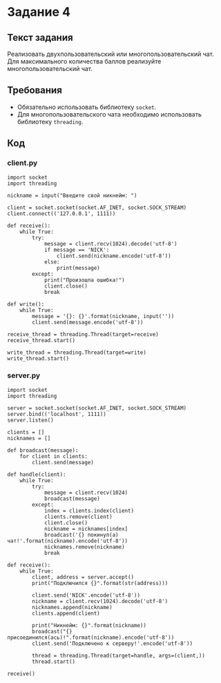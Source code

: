 # Задание 4

## Текст задания

Реализовать двухпользовательский или многопользовательский чат. Для максимального количества баллов реализуйте многопользовательский чат.
## Требования

*   Обязательно использовать библиотеку `socket`.
*   Для многопользовательского чата необходимо использовать библиотеку `threading`.

## Код

### client.py

    import socket
    import threading

    nickname = input("Введите свой никнейм: ")

    client = socket.socket(socket.AF_INET, socket.SOCK_STREAM)
    client.connect(('127.0.0.1', 1111))

    def receive():
        while True:
            try:
                message = client.recv(1024).decode('utf-8')
                if message == 'NICK':
                    client.send(nickname.encode('utf-8'))
                else:
                    print(message)
            except:
                print("Произошла ошибка!")
                client.close()
                break

    def write():
        while True:
            message = '{}: {}'.format(nickname, input(''))
            client.send(message.encode('utf-8'))

    receive_thread = threading.Thread(target=receive)
    receive_thread.start()

    write_thread = threading.Thread(target=write)
    write_thread.start()

### server.py

    import socket
    import threading

    server = socket.socket(socket.AF_INET, socket.SOCK_STREAM)
    server.bind(('localhost', 1111))
    server.listen()

    clients = []
    nicknames = []

    def broadcast(message):
        for client in clients:
            client.send(message)

    def handle(client):
        while True:
            try:
                message = client.recv(1024)
                broadcast(message)
            except:
                index = clients.index(client)
                clients.remove(client)
                client.close()
                nickname = nicknames[index]
                broadcast('{} покинул(а) чат!'.format(nickname).encode('utf-8'))
                nicknames.remove(nickname)
                break

    def receive():
        while True:
            client, address = server.accept()
            print("Подключился {}".format(str(address)))

            client.send('NICK'.encode('utf-8'))
            nickname = client.recv(1024).decode('utf-8')
            nicknames.append(nickname)
            clients.append(client)

            print("Никнейм: {}".format(nickname))
            broadcast("{} присоединился(ась)!".format(nickname).encode('utf-8'))
            client.send('Подключено к серверу!'.encode('utf-8'))

            thread = threading.Thread(target=handle, args=(client,))
            thread.start()

    receive()